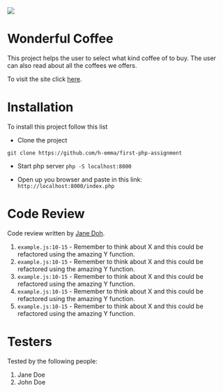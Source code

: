 <img src="https://media.giphy.com/media/xULW8tFJvm5JJYnZkc/giphy.gif">

# Wonderful Coffee

This project helps the user to select what kind coffee of to buy. The user can also read about all the coffees we offers.

To visit the site click [here](https://emma-h.com/first-php-assignment/).



# Installation

To install this project follow this list
- Clone the project
```
git clone https://github.com/h-emma/first-php-assignment
```
- Start php server ```php -S localhost:8000```
 
- Open up you browser and paste in this link:
```http://localhost:8000/index.php```

# Code Review

Code review written by [Jane Doh](https://github.com/username).

1. `example.js:10-15` - Remember to think about X and this could be refactored using the amazing Y function.
2. `example.js:10-15` - Remember to think about X and this could be refactored using the amazing Y function.
3. `example.js:10-15` - Remember to think about X and this could be refactored using the amazing Y function.
4. `example.js:10-15` - Remember to think about X and this could be refactored using the amazing Y function.
5. `example.js:10-15` - Remember to think about X and this could be refactored using the amazing Y function.

# Testers

Tested by the following people:

1. Jane Doe
2. John Doe
